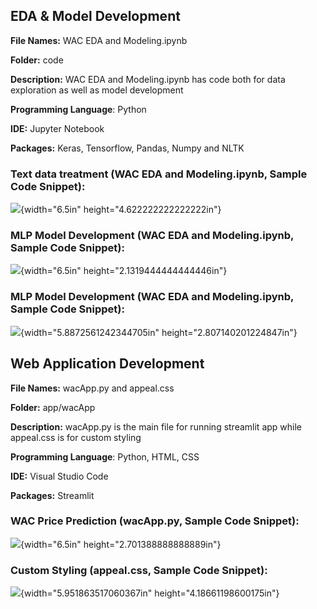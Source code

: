 ## EDA & Model Development

**File Names:** WAC EDA and Modeling.ipynb

**Folder:** code

**Description:** WAC EDA and Modeling.ipynb has code both for data
exploration as well as model development

**Programming Language**: Python

**IDE:** Jupyter Notebook

**Packages:** Keras, Tensorflow, Pandas, Numpy and NLTK

### Text data treatment (WAC EDA and Modeling.ipynb, Sample Code Snippet):

![](vertopal_cbcd3d5d591a4085b6696ce70ba88d8e/media/image1.png){width="6.5in"
height="4.622222222222222in"}

### MLP Model Development (WAC EDA and Modeling.ipynb, Sample Code Snippet):

![](vertopal_cbcd3d5d591a4085b6696ce70ba88d8e/media/image2.png){width="6.5in"
height="2.1319444444444446in"}

### MLP Model Development (WAC EDA and Modeling.ipynb, Sample Code Snippet):

![](vertopal_cbcd3d5d591a4085b6696ce70ba88d8e/media/image3.png){width="5.8872561242344705in"
height="2.807140201224847in"}

## Web Application Development

**File Names:** wacApp.py and appeal.css

**Folder:** app/wacApp

**Description:** wacApp.py is the main file for running streamlit app
while appeal.css is for custom styling

**Programming Language**: Python, HTML, CSS

**IDE:** Visual Studio Code

**Packages:** Streamlit

### WAC Price Prediction (wacApp.py, Sample Code Snippet):

![](vertopal_cbcd3d5d591a4085b6696ce70ba88d8e/media/image4.png){width="6.5in"
height="2.701388888888889in"}

### Custom Styling (appeal.css, Sample Code Snippet):

![](vertopal_cbcd3d5d591a4085b6696ce70ba88d8e/media/image5.png){width="5.951863517060367in"
height="4.18661198600175in"}
